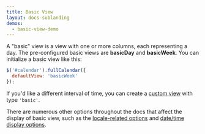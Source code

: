 ```yaml
---
title: Basic View
layout: docs-sublanding
demos:
  - basic-view-demo
---
```


A "basic" view is a view with one or more columns, each representing a day. The pre-configured basic views are **basicDay** and **basicWeek**. You can initialize a basic view like this:

```js
$('#calendar').fullCalendar({
  defaultView: 'basicWeek'
});
```

If you'd like a different interval of time, you can create a [custom view](custom-view-with-settings) with type `'basic'`.

There are numerous other options throughout the docs that affect the display of basic view, such as the [locale-related options](localization) and [date/time display options](date-display).

